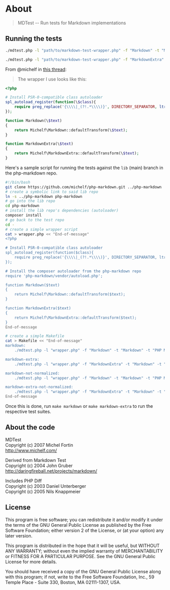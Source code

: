About
=====
>MDTest -- Run tests for Markdown implementations

Running the tests
-----------------
```bash
./mdtest.php -l "path/to/markdown-test-wrapper.php" -f "Markdown" -t "Markdown" -t "PHP Markdown" -n
```
```bash
./mdtest.php -l "path/to/markdown-test-wrapper.php" -f "MarkdownExtra" -t "Markdown" -t "PHP Markdown" -t "PHP Markdown Extra" -n
```

From @michelf in [this thread][comment]:
>The wrapper I use looks like this:

```php
<?php

# Install PSR-0-compatible class autoloader
spl_autoload_register(function(\$class){
	require preg_replace('{\\\\|_(?!.*\\\\)}', DIRECTORY_SEPARATOR, ltrim(\$class, '\\')).'.php';
});

function Markdown(\$text)
{
	return Michelf\Markdown::defaultTransform(\$text);
}

function MarkdownExtra(\$text)
{
	return Michelf\MarkdownExtra::defaultTransform(\$text);
}
```

[comment]: https://github.com/michelf/mdtest/pull/3#issuecomment-16228356

Here's a sample script for running the tests against the `lib` (main) branch
in the php-markdown repo.
```bash
#!/bin/bash
git clone https://github.com/michelf/php-markdown.git ../php-markdown
# create a symbolic link to said lib repo
ln -s ../php-markdown php-markdown
# go into the lib repo
cd php-markdown
# install the lib repo's dependencies (autoloader)
composer install
# go back to the test repo
cd -
# create a simple wrapper script
cat > wrapper.php << "End-of-message"
<?php

# Install PSR-0-compatible class autoloader
spl_autoload_register(function($class){
	require preg_replace('{\\\\|_(?!.*\\\\)}', DIRECTORY_SEPARATOR, ltrim($class, '\\')).'.php';
});

# Install the composer autoloader from the php-markdown repo
require 'php-markdown/vendor/autoload.php';

function Markdown($text)
{
	return Michelf\Markdown::defaultTransform($text);
}

function MarkdownExtra($text)
{
	return Michelf\MarkdownExtra::defaultTransform($text);
}
End-of-message

# create a simple Makefile
cat > Makefile << "End-of-message"
markdown:
	./mdtest.php -l "wrapper.php" -f "Markdown" -t "Markdown" -t "PHP Markdown" -n

markdown-extra:
	./mdtest.php -l "wrapper.php" -f "MarkdownExtra" -t "Markdown" -t "PHP Markdown" -t "PHP Markdown Extra" -n

markdown-not-normalized:
	./mdtest.php -l "wrapper.php" -f "Markdown" -t "Markdown" -t "PHP Markdown"

markdown-extra-not-normalized:
	./mdtest.php -l "wrapper.php" -f "MarkdownExtra" -t "Markdown" -t "PHP Markdown" -t "PHP Markdown Extra"
End-of-message
```

Once this is done, run `make markdown` or `make markdown-extra` to run the
respective test suites.

About the code
--------------
MDTest<br>
Copyright (c) 2007 Michel Fortin<br>
<http://www.michelf.com/><br>

Derived from Markdown Test<br>
Copyright (c) 2004 John Gruber<br>
<http://daringfireball.net/projects/markdown/><br>

Includes PHP Diff<br>
Copyright (c) 2003 Daniel Unterberger<br>
Copyright (c) 2005 Nils Knappmeier<br>

License
-------
This program is free software; you can redistribute it and/or
modify it under the terms of the GNU General Public License
as published by the Free Software Foundation; either version 2
of the License, or (at your option) any later version.

This program is distributed in the hope that it will be useful,
but WITHOUT ANY WARRANTY; without even the implied warranty of
MERCHANTABILITY or FITNESS FOR A PARTICULAR PURPOSE.  See the
GNU General Public License for more details.

You should have received a copy of the GNU General Public License
along with this program; if not, write to the Free Software
Foundation, Inc., 59 Temple Place - Suite 330, Boston, MA  02111-1307, USA.

